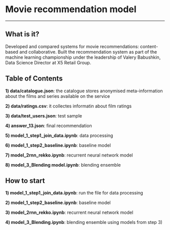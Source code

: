 # Movie recommendation model

---

## What is it?

Developed and compared systems for movie recommendations: content-based and collaborative.
Built the recommendation system as part of the machine learning championship under the leadership of Valery Babushkin, Data Science Director at X5 Retail Group.


## Table of Contents

**1) data/catalogue.json**: the catalogue stores anonymised meta-information about the films and series available on the service

**2) data/ratings.csv**: it collectes informatin about film ratings

**3) data/test_users.json**: test sample

**4) answer_13.json**: final recommendation

**5) model_1_step1_join_data.ipynb**: data processing

**6) model_1_step2_baseline.ipynb**: baseline model

**7) model_2rnn_rekko.ipynb**: recurrent neural network model

**8) model_3_Blending model.ipynb**: blending ensemble


## How to start

**1) model_1_step1_join_data.ipynb**: run the file for data processing

**2) model_1_step2_baseline.ipynb**: baseline model

**3) model_2rnn_rekko.ipynb**: recurrent neural network model

**4) model_3_Blending.ipynb**: blending ensemble using models from step 3)

